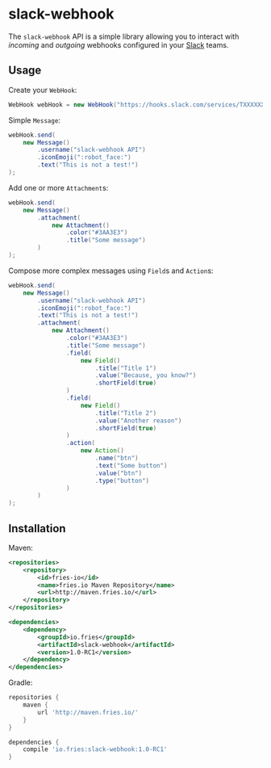 # slack-webhook

The `slack-webhook` API is a simple library allowing you to interact with *incoming* and *outgoing* webhooks configured
in your [Slack](https://slack.com) teams.

## Usage

Create your `WebHook`:
```java
WebHook webHook = new WebHook("https://hooks.slack.com/services/TXXXXXX/BXXXXXX/XXXXXXXXXX");
```

Simple `Message`: 
```java
webHook.send(
	new Message()
	    .username("slack-webhook API")
	    .iconEmoji(":robot_face:")
	    .text("This is not a test!")
);
```

Add one or more `Attachment`s:
```java
webHook.send(
	new Message()
	    .attachment(
	    	new Attachment()
	    	    .color("#3AA3E3")
	    	    .title("Some message")
	    )
);
```

Compose more complex messages using `Field`s and `Action`s:
```java
webHook.send(
	new Message()
	    .username("slack-webhook API")
	    .iconEmoji(":robot_face:")
	    .text("This is not a test!")
	    .attachment(
	    	new Attachment()
	    	    .color("#3AA3E3")
	    	    .title("Some message")
	    	    .field(
	    	    	new Field()
	    	    	    .title("Title 1")
	    	    	    .value("Because, you know?")
	    	    	    .shortField(true)
	    	    )
	    	    .field(
	    	    	new Field()
	    	    	    .title("Title 2")
	    	    	    .value("Another reason")
	    	    	    .shortField(true)
	    	    )
	    	    .action(
	    	    	new Action()
	    	    	    .name("btn")
	    	    	    .text("Some button")
	    	    	    .value("btn")
	    	    	    .type("button")
	    	    )
	    )
);
```

## Installation

Maven:
```xml
<repositories>
    <repository>
        <id>fries-io</id>
        <name>fries.io Maven Repository</name>
        <url>http://maven.fries.io/</url>
    </repository>
</repositories>

<dependencies>
    <dependency>
        <groupId>io.fries</groupId>
        <artifactId>slack-webhook</artifactId>
        <version>1.0-RC1</version>
    </dependency>
</dependencies>
```

Gradle:
```groovy
repositories {
    maven {
        url 'http://maven.fries.io/'
    }
}

dependencies {
    compile 'io.fries:slack-webhook:1.0-RC1'
}
```